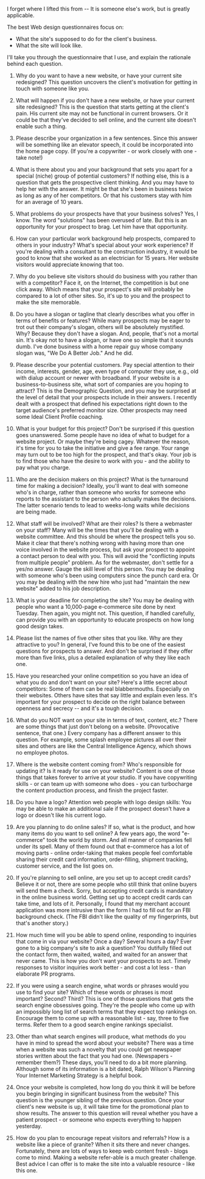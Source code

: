 <div id="wikitext">

<div class="round lrindent tip">

I forget where I lifted this from -- It is someone else's work, but is
greatly applicable.

</div>

<span id="excerpt"></span> The best Web design questionnaires focus on:

-   What the site's supposed to do for the client's business.
-   What the site will look like.

<span id="excerptend"></span>

I'll take you through the questionnaire that I use, and explain the
rationale behind each question.

<div class="vspace">

</div>

1.  Why do you want to have a new website, or have your current site
    redesigned? This question uncovers the client's motivation for
    getting in touch with someone like you.
    <div class="vspace">

    </div>

2.  What will happen if you don't have a new website, or have your
    current site redesigned? This is the question that starts getting at
    the client's pain. His current site may not be functional in current
    browsers. Or it could be that they've decided to sell online, and
    the current site doesn't enable such a thing.
    <div class="vspace">

    </div>

3.  Please describe your organization in a few sentences. Since this
    answer will be something like an elevator speech, it could be
    incorporated into the home page copy. (If you're a copywriter - or
    work closely with one - take note!)
    <div class="vspace">

    </div>

4.  What is there about you and your background that sets you apart for
    a special (niche) group of potential customers? If nothing else,
    this is a question that gets the prospective client thinking. And
    you may have to help her with the answer. It might be that she's
    been in business twice as long as any of her competitors. Or that
    his customers stay with him for an average of 10 years.
    <div class="vspace">

    </div>

5.  What problems do your prospects have that your business solves? Yes,
    I know. The word "solutions" has been overused of late. But this is
    an opportunity for your prospect to brag. Let him have that
    opportunity.
    <div class="vspace">

    </div>

6.  How can your particular work background help prospects, compared to
    others in your industry? What's special about your work experience?
    If you're dealing with a consultant to the construction industry, it
    would be good to know that she worked as an electrician for 15
    years. Her website visitors would appreciate knowing that too.
    <div class="vspace">

    </div>

7.  Why do you believe site visitors should do business with you rather
    than with a competitor? Face it, on the Internet, the competition is
    but one click away. Which means that your prospect's site will
    probably be compared to a lot of other sites. So, it's up to you and
    the prospect to make the site memorable.
    <div class="vspace">

    </div>

8.  Do you have a slogan or tagline that clearly describes what you
    offer in terms of benefits or features? While many prospects may be
    eager to trot out their company's slogan, others will be absolutely
    mystified. Why? Because they don't have a slogan. And, people,
    that's not a mortal sin. It's okay not to have a slogan, or have one
    so simple that it sounds dumb. I've done business with a home repair
    guy whose company slogan was, "We Do A Better Job." And he did.
    <div class="vspace">

    </div>

9.  Please describe your potential customers. Pay special attention to
    their income, interests, gender, age, even type of computer they
    use, e.g., old with dialup account or newer with broadband. If your
    website is a business-to-business site, what sort of companies are
    you hoping to attract? This is the Demographic Question, and you may
    be surprised at the level of detail that your prospects include in
    their answers. I recently dealt with a prospect that defined his
    expectations right down to the target audience's preferred monitor
    size. Other prospects may need some Ideal Client Profile coaching.
    <div class="vspace">

    </div>

10. What is your budget for this project? Don't be surprised if this
    question goes unanswered. Some people have no idea of what to budget
    for a website project. Or maybe they're being cagey. Whatever the
    reason, it's time for you to take the initiative and give a fee
    range. Your range may turn out to be too high for the prospect, and
    that's okay. Your job is to find those who have the desire to work
    with you - and the ability to pay what you charge.
    <div class="vspace">

    </div>

11. Who are the decision makers on this project? What is the turnaround
    time for making a decision? Ideally, you'll want to deal with
    someone who's in charge, rather than someone who works for someone
    who reports to the assistant to the person who actually makes the
    decisions. The latter scenario tends to lead to weeks-long waits
    while decisions are being made.
    <div class="vspace">

    </div>

12. What staff will be involved? What are their roles? Is there a
    webmaster on your staff? Many will be the times that you'll be
    dealing with a website committee. And this should be where the
    prospect tells you so. Make it clear that there's nothing wrong with
    having more than one voice involved in the website process, but ask
    your prospect to appoint a contact person to deal with you. This
    will avoid the "conflicting inputs from multiple people" problem. As
    for the webmaster, don't settle for a yes/no answer. Gauge the skill
    level of this person. You may be dealing with someone who's been
    using computers since the punch card era. Or you may be dealing with
    the new hire who just had "maintain the new website" added to his
    job description.
    <div class="vspace">

    </div>

13. What is your deadline for completing the site? You may be dealing
    with people who want a 10,000-page e-commerce site done by next
    Tuesday. Then again, you might not. This question, if handled
    carefully, can provide you with an opportunity to educate prospects
    on how long good design takes.
    <div class="vspace">

    </div>

14. Please list the names of five other sites that you like. Why are
    they attractive to you? In general, I've found this to be one of the
    easiest questions for prospects to answer. And don't be surprised if
    they offer more than five links, plus a detailed explanation of why
    they like each one.
    <div class="vspace">

    </div>

15. Have you researched your online competition so you have an idea of
    what you do and don't want on your site? Here's a little secret
    about competitors: Some of them can be real blabbermouths.
    Especially on their websites. Others have sites that say little and
    explain even less. It's important for your prospect to decide on the
    right balance between openness and secrecy -- and it's a tough
    decision.
    <div class="vspace">

    </div>

16. What do you NOT want on your site in terms of text, content, etc.?
    There are some things that just don't belong on a website.
    (Provocative sentence, that one.) Every company has a different
    answer to this question. For example, some splash employee pictures
    all over their sites and others are like the Central Intelligence
    Agency, which shows no employee photos.
    <div class="vspace">

    </div>

17. Where is the website content coming from? Who's responsible for
    updating it? Is it ready for use on your website? Content is one of
    those things that takes forever to arrive at your studio. If you
    have copywriting skills - or can team up with someone who does - you
    can turbocharge the content production process, and finish the
    project faster.
    <div class="vspace">

    </div>

18. Do you have a logo? Attention web people with logo design skills:
    You may be able to make an additional sale if the prospect doesn't
    have a logo or doesn't like his current logo.
    <div class="vspace">

    </div>

19. Are you planning to do online sales? If so, what is the product, and
    how many items do you want to sell online? A few years ago, the word
    "e-commerce" took the world by storm. And all manner of companies
    fell under its spell. Many of them found out that e-commerce has a
    lot of moving parts - online order-taking that makes people feel
    comfortable sharing their credit card information, order-filling,
    shipment tracking, customer service, and the list goes on.
    <div class="vspace">

    </div>

20. If you're planning to sell online, are you set up to accept credit
    cards? Believe it or not, there are some people who still think that
    online buyers will send them a check. Sorry, but accepting credit
    cards is mandatory in the online business world. Getting set up to
    accept credit cards can take time, and lots of it. Personally, I
    found that my merchant account application was more intrusive than
    the form I had to fill out for an FBI background check. (The FBI
    didn't like the quality of my fingerprints, but that's another
    story.)
    <div class="vspace">

    </div>

21. How much time will you be able to spend online, responding to
    inquiries that come in via your website? Once a day? Several hours a
    day? Ever gone to a big company's site to ask a question? You
    dutifully filled out the contact form, then waited, waited, and
    waited for an answer that never came. This is how you don't want
    your prospects to act. Timely responses to visitor inquiries work
    better - and cost a lot less - than elaborate PR programs.
    <div class="vspace">

    </div>

22. If you were using a search engine, what words or phrases would you
    use to find your site? Which of these words or phrases is most
    important? Second? Third? This is one of those questions that gets
    the search engine obsessives going. They're the people who come up
    with an impossibly long list of search terms that they expect top
    rankings on. Encourage them to come up with a reasonable list - say,
    three to five terms. Refer them to a good search engine rankings
    specialist.
    <div class="vspace">

    </div>

23. Other than what search engines will produce, what methods do you
    have in mind to spread the word about your website? There was a time
    when a website was such a novelty that you could get newspaper
    stories written about the fact that you had one. (Newspapers -
    remember them?) These days, you'll need to do a bit more planning.
    Although some of its information is a bit dated, Ralph Wilson's
    Planning Your Internet Marketing Strategy is a helpful book.
    <div class="vspace">

    </div>

24. Once your website is completed, how long do you think it will be
    before you begin bringing in significant business from the website?
    This question is the younger sibling of the previous question. Once
    your client's new website is up, it will take time for the
    promotional plan to show results. The answer to this question will
    reveal whether you have a patient prospect - or someone who expects
    everything to happen yesterday.
    <div class="vspace">

    </div>

25. How do you plan to encourage repeat visitors and referrals? How is a
    website like a piece of granite? When it sits there and never
    changes. Fortunately, there are lots of ways to keep web content
    fresh - blogs come to mind. Making a website refer-able is a much
    greater challenge. Best advice I can offer is to make the site into
    a valuable resource - like this one.

<div class="vspace">

</div>

</div>
